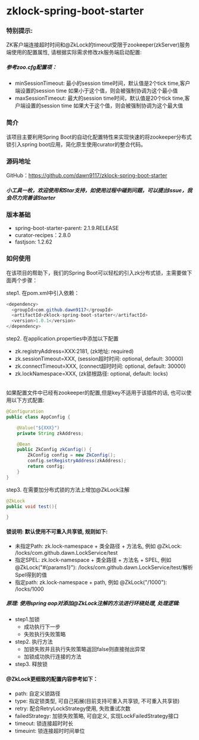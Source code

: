 # zklock-spring-boot-starter

### 特别提示: 
ZK客户端连接超时时间和@ZkLock的timeout受限于zookeeper(zkServer)服务端使用的配置属性, 请根据实际需求修改zk服务端启动配置:<br/>
##### 参考zoo.cfg配置项：
* minSessionTimeout: 最小的session time时间，默认值是2个tick time,客户端设置的session time 如果小于这个值，则会被强制协调为这个最小值
* maxSessionTimeout: 最大的session time时间，默认值是20个tick time,客户端设置的session time 如果大于这个值，则会被强制协调为这个最大值

### 简介
该项目主要利用Spring Boot的自动化配置特性来实现快速的将zookeeper分布式锁引入spring boot应用，简化原生使用curator的整合代码。

### 源码地址
GitHub：https://github.com/dawn9117/zklock-spring-boot-starter

##### 小工具一枚，欢迎使用和Star支持，如使用过程中碰到问题，可以提出Issue，我会尽力完善该Starter

### 版本基础
* spring-boot-starter-parent: 2.1.9.RELEASE
* curator-recipes：2.8.0
* fastjson: 1.2.62

### 如何使用
在该项目的帮助下，我们的Spring Boot可以轻松的引入zk分布式锁，主需要做下面两个步骤：

step1. 在pom.xml中引入依赖：
``` java
<dependency>
  <groupId>com.github.dawn9117</groupId>
  <artifactId>zklock-spring-boot-starter</artifactId>
  <version>1.0.1</version>
</dependency>
```

step2. 在application.properties中添加以下配置
* zk.registryAddress=XXX:2181, (zk地址: required)
* zk.sessionTimeout=XXX,  (session超时时间: optional, default: 30000)
* zk.connectTimeout=XXX,  (connect超时时间: optional, default: 30000)
* zk.lockNamespace=XXX,   (zk锁根路径: optional, default: locks)
<br/><br/>

如果配置文件中已经有zookeeper的配置,但是key不适用于该插件的话, 也可以使用以下方式配置: 
``` java
@Configuration
public class AppConfig {

	@Value("${XXX}")
	private String zkAddress;

	@Bean
	public ZkConfig zkConfig() {
		ZkConfig config = new ZkConfig();
		config.setRegistryAddress(zkAddress);
		return config;
	}
}
```

step3. 在需要加分布式锁的方法上增加@ZkLock注解
``` java
@ZkLock
public void test(){

}
```

#### 锁说明: 默认使用不可重入共享锁, 规则如下: 
* 未指定Path: zk.lock-namespace + 类全路径 + 方法名, 例如 @ZkLock: /locks/com.github.dawn.LockService/test
* 指定SPEL: zk.lock-namespace + 类全路径 + 方法名 + SPEL, 例如 @ZkLock("#{params1}"): /locks/com.github.dawn.LockService/test/解析Spel得到的值
* 指定path: zk.lock-namespace + path, 例如 @ZkLock("/1000"): /locks/1000 

##### 原理: 使用spring aop对添加@ZkLock注解的方法进行环绕处理, 处理逻辑:
* step1.加锁
    * 成功执行下一步
    * 失败执行失败策略
* step2. 执行方法
    * 加锁失败并且执行失败策略返回false则直接抛出异常
    * 加锁成功执行连接的方法
* step3. 释放锁

#### @ZkLock更细致的配置内容参考如下：
* path: 自定义锁路径
* type: 指定锁类型, 可自己拓展(目前支持可重入共享锁, 不可重入共享锁)
* retry: 配合RetryLockStrategy使用, 失败重试次数
* failedStrategy: 加锁失败策略, 可自定义, 实现LockFailedStrategy接口
* timeout: 锁连接超时时长
* timeuint: 锁连接超时时间单位